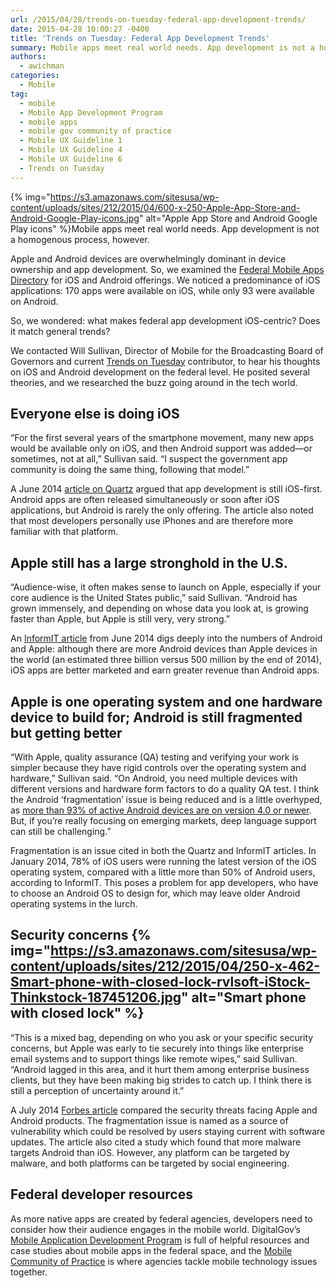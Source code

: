 ```yaml
---
url: /2015/04/28/trends-on-tuesday-federal-app-development-trends/
date: 2015-04-28 10:00:27 -0400
title: 'Trends on Tuesday: Federal App Development Trends'
summary: Mobile apps meet real world needs. App development is not a homogenous process, however. Apple and Android devices are overwhelmingly dominant in device ownership and app development. So, we examined the Federal Mobile Apps Directory for iOS and Android offerings. We noticed a predominance of
authors:
  - awichman
categories:
  - Mobile
tag:
  - mobile
  - Mobile App Development Program
  - mobile apps
  - mobile gov community of practice
  - Mobile UX Guideline 1
  - Mobile UX Guideline 4
  - Mobile UX Guideline 6
  - Trends on Tuesday
---
```


{% img="https://s3.amazonaws.com/sitesusa/wp-content/uploads/sites/212/2015/04/600-x-250-Apple-App-Store-and-Android-Google-Play-icons.jpg" alt="Apple App Store and Android Google Play icons" %}Mobile apps meet real world needs. App development is not a homogenous process, however.

Apple and Android devices are overwhelmingly dominant in device ownership and app development. So, we examined the [Federal Mobile Apps Directory](http://www.usa.gov/mobileapps.shtml) for iOS and Android offerings. We noticed a predominance of iOS applications: 170 apps were available on iOS, while only 93 were available on Android.

So, we wondered: what makes federal app development iOS-centric? Does it match general trends?

We contacted Will Sullivan, Director of Mobile for the Broadcasting Board of Governors and current [Trends on Tuesday](https://www.WHATEVER/tag/trends-on-tuesday/) contributor, to hear his thoughts on iOS and Android development on the federal level. He posited several theories, and we researched the buzz going around in the tech world.

## Everyone else is doing iOS

“For the first several years of the smartphone movement, many new apps would be available only on iOS, and then Android support was added—or sometimes, not at all,” Sullivan said. “I suspect the government app community is doing the same thing, following that model.”

A June 2014 [article on Quartz](http://qz.com/226060/the-long-awaited-switch-to-android-first-app-development-hasnt-happened-yet/) argued that app development is still iOS-first. Android apps are often released simultaneously or soon after iOS applications, but Android is rarely the only offering. The article also noted that most developers personally use iPhones and are therefore more familiar with that platform.

## Apple still has a large stronghold in the U.S.

“Audience-wise, it often makes sense to launch on Apple, especially if your core audience is the United States public,” said Sullivan. “Android has grown immensely, and depending on whose data you look at, is growing faster than Apple, but Apple is still very, very strong.”

An [InformIT article](http://www.informit.com/blogs/blog.aspx?uk=The-Fight-for-The-Mobile-App-Market-Android-vs-iOS) from June 2014 digs deeply into the numbers of Android and Apple: although there are more Android devices than Apple devices in the world (an estimated three billion versus 500 million by the end of 2014), iOS apps are better marketed and earn greater revenue than Android apps.

## Apple is one operating system and one hardware device to build for; Android is still fragmented but getting better

“With Apple, quality assurance (QA) testing and verifying your work is simpler because they have rigid controls over the operating system and hardware,” Sullivan said. “On Android, you need multiple devices with different versions and hardware form factors to do a quality QA test. I think the Android &#8216;fragmentation&#8217; issue is being reduced and is a little overhyped, as [more than 93% of active Android devices are on version 4.0 or newer](https://developer.android.com/about/dashboards/index.html?utm_source=suzunone). But, if you&#8217;re really focusing on emerging markets, deep language support can still be challenging.”

Fragmentation is an issue cited in both the Quartz and InformIT articles. In January 2014, 78% of iOS users were running the latest version of the iOS operating system, compared with a little more than 50% of Android users, according to InformIT. This poses a problem for app developers, who have to choose an Android OS to design for, which may leave older Android operating systems in the lurch.

## Security concerns {% img="https://s3.amazonaws.com/sitesusa/wp-content/uploads/sites/212/2015/04/250-x-462-Smart-phone-with-closed-lock-rvlsoft-iStock-Thinkstock-187451206.jpg" alt="Smart phone with closed lock" %} 

“This is a mixed bag, depending on who you ask or your specific security concerns, but Apple was early to tie securely into things like enterprise email systems and to support things like remote wipes,” said Sullivan. “Android lagged in this area, and it hurt them among enterprise business clients, but they have been making big strides to catch up. I think there is still a perception of uncertainty around it.”

A July 2014 [Forbes article](http://www.forbes.com/sites/symantec/2014/07/24/android-vs-ios-which-is-more-secure/) compared the security threats facing Apple and Android products. The fragmentation issue is named as a source of vulnerability which could be resolved by users staying current with software updates. The article also cited a study which found that more malware targets Android than iOS. However, any platform can be targeted by malware, and both platforms can be targeted by social engineering.

## Federal developer resources

As more native apps are created by federal agencies, developers need to consider how their audience engages in the mobile world. DigitalGov’s [Mobile Application Development Program](https://www.WHATEVER/resources/mobile-application-development-program/) is full of helpful resources and case studies about mobile apps in the federal space, and the [Mobile Community of Practice](https://www.WHATEVER/communities/mobile/) is where agencies tackle mobile technology issues together.